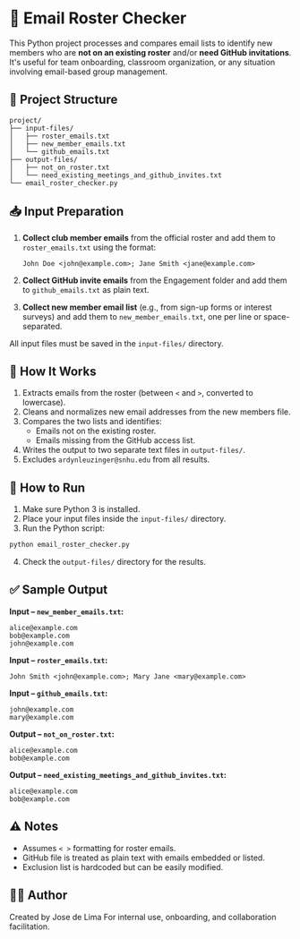 # 📧 Email Roster Checker

This Python project processes and compares email lists to identify new members who are **not on an existing roster** and/or **need GitHub invitations**. It's useful for team onboarding, classroom organization, or any situation involving email-based group management.

## 📁 Project Structure

```
project/
├── input-files/
│   ├── roster_emails.txt
│   ├── new_member_emails.txt
│   └── github_emails.txt
├── output-files/
│   ├── not_on_roster.txt
│   └── need_existing_meetings_and_github_invites.txt
└── email_roster_checker.py
```

## 📥 Input Preparation

1. **Collect club member emails** from the official roster and add them to `roster_emails.txt` using the format:
   ```
   John Doe <john@example.com>; Jane Smith <jane@example.com>
   ```

2. **Collect GitHub invite emails** from the Engagement folder and add them to `github_emails.txt` as plain text.

3. **Collect new member email list** (e.g., from sign-up forms or interest surveys) and add them to `new_member_emails.txt`, one per line or space-separated.

All input files must be saved in the `input-files/` directory.

## 🧠 How It Works

1. Extracts emails from the roster (between `<` and `>`, converted to lowercase).
2. Cleans and normalizes new email addresses from the new members file.
3. Compares the two lists and identifies:
   - Emails not on the existing roster.
   - Emails missing from the GitHub access list.
4. Writes the output to two separate text files in `output-files/`.
5. Excludes `ardynleuzinger@snhu.edu` from all results.

## 🚀 How to Run

1. Make sure Python 3 is installed.
2. Place your input files inside the `input-files/` directory.
3. Run the Python script:

```bash
python email_roster_checker.py
```

4. Check the `output-files/` directory for the results.

## ✅ Sample Output

**Input – `new_member_emails.txt`:**
```
alice@example.com
bob@example.com
john@example.com
```

**Input – `roster_emails.txt`:**
```
John Smith <john@example.com>; Mary Jane <mary@example.com>
```

**Input – `github_emails.txt`:**
```
john@example.com
mary@example.com
```

**Output – `not_on_roster.txt`:**
```
alice@example.com
bob@example.com
```

**Output – `need_existing_meetings_and_github_invites.txt`:**
```
alice@example.com
bob@example.com
```

## ⚠️ Notes

- Assumes `< >` formatting for roster emails.
- GitHub file is treated as plain text with emails embedded or listed.
- Exclusion list is hardcoded but can be easily modified.

## 👨‍💻 Author

Created by Jose de Lima 
For internal use, onboarding, and collaboration facilitation.
